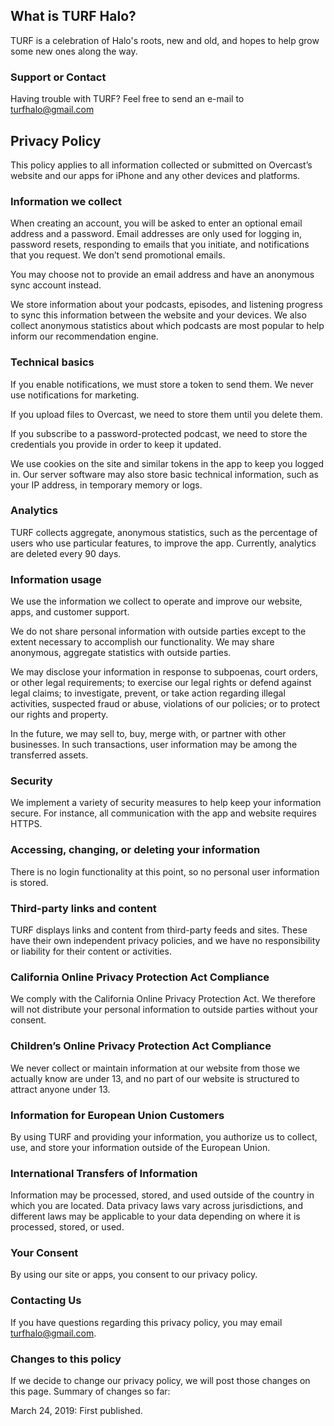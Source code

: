## What is TURF Halo?
TURF is a celebration of Halo's roots, new and old, and hopes to help grow some new ones along the way.


### Support or Contact
Having trouble with TURF? Feel free to send an e-mail to turfhalo@gmail.com

## Privacy Policy
This policy applies to all information collected or submitted on Overcast’s website and our apps for iPhone and any other devices and platforms.

### Information we collect
When creating an account, you will be asked to enter an optional email address and a password. Email addresses are only used for logging in, password resets, responding to emails that you initiate, and notifications that you request. We don’t send promotional emails.

You may choose not to provide an email address and have an anonymous sync account instead.

We store information about your podcasts, episodes, and listening progress to sync this information between the website and your devices. We also collect anonymous statistics about which podcasts are most popular to help inform our recommendation engine.

### Technical basics
If you enable notifications, we must store a token to send them. We never use notifications for marketing.

If you upload files to Overcast, we need to store them until you delete them.

If you subscribe to a password-protected podcast, we need to store the credentials you provide in order to keep it updated.

We use cookies on the site and similar tokens in the app to keep you logged in. Our server software may also store basic technical information, such as your IP address, in temporary memory or logs.

### Analytics
TURF collects aggregate, anonymous statistics, such as the percentage of users who use particular features, to improve the app. Currently, analytics are deleted every 90 days.

### Information usage
We use the information we collect to operate and improve our website, apps, and customer support.

We do not share personal information with outside parties except to the extent necessary to accomplish our functionality. We may share anonymous, aggregate statistics with outside parties.

We may disclose your information in response to subpoenas, court orders, or other legal requirements; to exercise our legal rights or defend against legal claims; to investigate, prevent, or take action regarding illegal activities, suspected fraud or abuse, violations of our policies; or to protect our rights and property.

In the future, we may sell to, buy, merge with, or partner with other businesses. In such transactions, user information may be among the transferred assets.

### Security
We implement a variety of security measures to help keep your information secure. For instance, all communication with the app and website requires HTTPS.

### Accessing, changing, or deleting your information
There is no login functionality at this point, so no personal user information is stored.

### Third-party links and content
TURF displays links and content from third-party feeds and sites. These have their own independent privacy policies, and we have no responsibility or liability for their content or activities.

### California Online Privacy Protection Act Compliance
We comply with the California Online Privacy Protection Act. We therefore will not distribute your personal information to outside parties without your consent.

### Children’s Online Privacy Protection Act Compliance
We never collect or maintain information at our website from those we actually know are under 13, and no part of our website is structured to attract anyone under 13.

### Information for European Union Customers
By using TURF and providing your information, you authorize us to collect, use, and store your information outside of the European Union.

### International Transfers of Information
Information may be processed, stored, and used outside of the country in which you are located. Data privacy laws vary across jurisdictions, and different laws may be applicable to your data depending on where it is processed, stored, or used.

### Your Consent
By using our site or apps, you consent to our privacy policy.

### Contacting Us
If you have questions regarding this privacy policy, you may email turfhalo@gmail.com.

### Changes to this policy
If we decide to change our privacy policy, we will post those changes on this page. Summary of changes so far:

March 24, 2019: First published.
